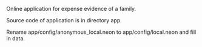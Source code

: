 Online application for expense evidence of a family.

Source code of application is in directory app.

Rename app/config/anonymous_local.neon to app/config/local.neon and fill in data.